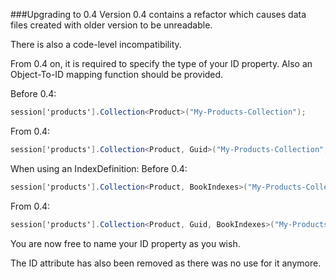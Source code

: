 ###Upgrading to 0.4
Version 0.4 contains a refactor which causes data files created with older version to be unreadable.

There is also a code-level incompatibility.

  From 0.4 on, it is required to specify the type of your ID property.
  Also an Object-To-ID mapping function should be provided.

Before 0.4:
```cs
session['products'].Collection<Product>("My-Products-Collection");
````

From 0.4:
```cs
session['products'].Collection<Product, Guid>("My-Products-Collection", p => p.ID);
````

When using an IndexDefinition:
Before 0.4:
```cs
session['products'].Collection<Product, BookIndexes>("My-Products-Collection");
````

From 0.4:
```cs
session['products'].Collection<Product, Guid, BookIndexes>("My-Products-Collection", p => p.ID);
````

You are now free to name your ID property as you wish.

The ID attribute has also been removed as there was no use for it anymore.

